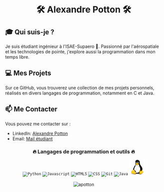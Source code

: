 <h1 align="center"> 🛠️ Alexandre Potton 🛠️ </h1>

<h2>🎓 Qui suis-je ?</h2>

Je suis étudiant ingénieur à l'ISAE-Supaero 🚀. Passionné par l'aérospatiale et les technologies de pointe, j'explore aussi la programmation dans mon temps libre.

<h2>💻 Mes Projets</h2>

Sur ce GitHub, vous trouverez une collection de mes projets personnels, réalisés en divers langages de programmation, notamment en C et Java.

<h2>📫 Me Contacter</h2>

Vous pouvez me contacter sur :

 <ul>
  <li>LinkedIn: <a href="https://www.linkedin.com/in/apotton/"> Alexandre Potton</a></li>
  <li>Email: <a href="mailto:Alexandre.POTTON@student/isae-supaero.fr">Mail étudiant</a></li>
</ul> 


<h3 align="center">🔥 Langages de programmation et outils 🔥</h2>
<p align="center">
  <code><img title="Python" height="50" src="https://raw.githubusercontent.com/yurijserrano/Github-Profile-Readme-Logos/f994c418a134b58c4aec11152f6a4a33fa89da26/programming%20languages/python.svg"></code>
  <code><img title="Javascript" height="50" src="https://raw.githubusercontent.com/yurijserrano/Github-Profile-Readme-Logos/f994c418a134b58c4aec11152f6a4a33fa89da26/programming%20languages/javascript.svg"></code>
  <code><img title="HTML5" height="50" src="https://github.com/yurijserrano/Github-Profile-Readme-Logos/blob/master/others/html.svg"></code>
  <code><img title="CSS" height="50" src="https://github.com/yurijserrano/Github-Profile-Readme-Logos/blob/master/others/css.svg"></code>
  <code><img title="Git" height="50" src="https://raw.githubusercontent.com/yurijserrano/Github-Profile-Readme-Logos/f994c418a134b58c4aec11152f6a4a33fa89da26/others/git.svg"></code>
  <code><img title="Java" height="50" src="https://github.com/yurijserrano/Github-Profile-Readme-Logos/blob/master/programming%20languages/java.svg"></code>
  <code><img title="Linux" height="50" src="https://raw.githubusercontent.com/devicons/devicon/master/icons/linux/linux-original.svg"></code>
</p>
<p align="center">
  <img align="center" src="https://github-readme-stats.vercel.app/api/top-langs?username=apotton&show_icons=true&locale=en" alt="apotton" /></p>
